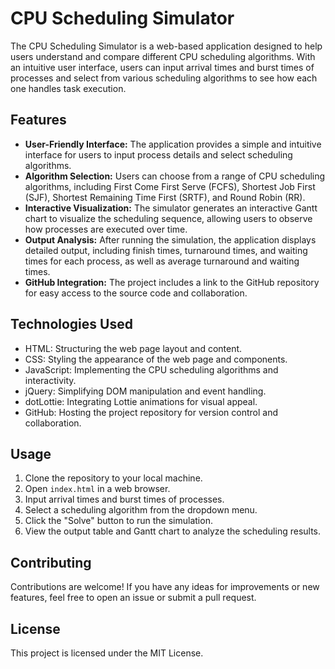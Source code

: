 # CPU Scheduling Simulator

The CPU Scheduling Simulator is a web-based application designed to help users understand and compare different CPU scheduling algorithms. With an intuitive user interface, users can input arrival times and burst times of processes and select from various scheduling algorithms to see how each one handles task execution.

## Features

- **User-Friendly Interface:** The application provides a simple and intuitive interface for users to input process details and select scheduling algorithms.
- **Algorithm Selection:** Users can choose from a range of CPU scheduling algorithms, including First Come First Serve (FCFS), Shortest Job First (SJF), Shortest Remaining Time First (SRTF), and Round Robin (RR).
- **Interactive Visualization:** The simulator generates an interactive Gantt chart to visualize the scheduling sequence, allowing users to observe how processes are executed over time.
- **Output Analysis:** After running the simulation, the application displays detailed output, including finish times, turnaround times, and waiting times for each process, as well as average turnaround and waiting times.
- **GitHub Integration:** The project includes a link to the GitHub repository for easy access to the source code and collaboration.

## Technologies Used

- HTML: Structuring the web page layout and content.
- CSS: Styling the appearance of the web page and components.
- JavaScript: Implementing the CPU scheduling algorithms and interactivity.
- jQuery: Simplifying DOM manipulation and event handling.
- dotLottie: Integrating Lottie animations for visual appeal.
- GitHub: Hosting the project repository for version control and collaboration.

## Usage

1. Clone the repository to your local machine.
2. Open `index.html` in a web browser.
3. Input arrival times and burst times of processes.
4. Select a scheduling algorithm from the dropdown menu.
5. Click the "Solve" button to run the simulation.
6. View the output table and Gantt chart to analyze the scheduling results.

## Contributing

Contributions are welcome! If you have any ideas for improvements or new features, feel free to open an issue or submit a pull request.

## License

This project is licensed under the MIT License.
